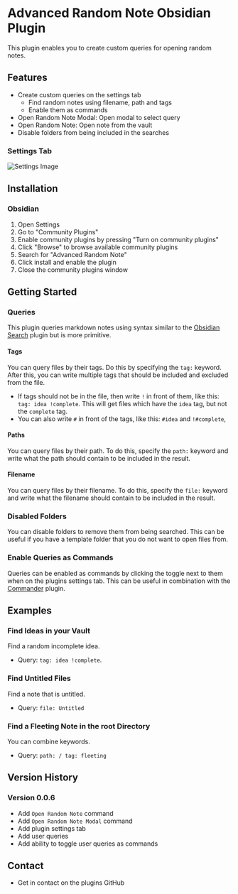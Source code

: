 # Advanced Random Note Obsidian Plugin

This plugin enables you to create custom queries for opening random notes.

## Features

-   Create custom queries on the settings tab
    -   Find random notes using filename, path and tags
    -   Enable them as commands
-   Open Random Note Modal: Open modal to select query
-   Open Random Note: Open note from the vault
-   Disable folders from being included in the searches

### Settings Tab

![Settings Image](https://raw.githubusercontent.com/karstenpedersen/obsidian-advanced-random-note/master/settings-screenshot.png)

## Installation

### Obsidian

1.  Open Settings
2.  Go to "Community Plugins"
3.  Enable community plugins by pressing "Turn on community plugins"
4.  Click "Browse" to browse available community plugins
5.  Search for "Advanced Random Note"
6.  Click install and enable the plugin
7.  Close the community plugins window

## Getting Started

### Queries

This plugin queries markdown notes using syntax similar to the [Obsidian Search](https://help.obsidian.md/Plugins/Search) plugin but is more primitive.

#### Tags

You can query files by their tags. Do this by specifying the `tag:` keyword. After this, you can write multiple tags that should be included and excluded from the file.

-   If tags should not be in the file, then write `!` in front of them, like this: `tag: idea !complete`. This will get files which have the `idea` tag, but not the `complete` tag.
-   You can also write `#` in front of the tags, like this: `#idea` and `!#complete`,

#### Paths

You can query files by their path. To do this, specify the `path:` keyword and write what the path should contain to be included in the result.

#### Filename

You can query files by their filename. To do this, specify the `file:` keyword and write what the filename should contain to be included in the result.

### Disabled Folders

You can disable folders to remove them from being searched. This can be useful if you have a template folder that you do not want to open files from.

### Enable Queries as Commands

Queries can be enabled as commands by clicking the toggle next to them when on the plugins settings tab. This can be useful in combination with the [Commander](https://github.com/phibr0/obsidian-commander) plugin.

## Examples

### Find Ideas in your Vault

Find a random incomplete idea.

-   Query: `tag: idea !complete`.

### Find Untitled Files

Find a note that is untitled.

-   Query: `file: Untitled`

### Find a Fleeting Note in the root Directory

You can combine keywords.

-   Query: `path: / tag: fleeting`

## Version History

### Version 0.0.6

-   Add `Open Random Note` command
-   Add `Open Random Note Modal` command
-   Add plugin settings tab
-   Add user queries
-   Add ability to toggle user queries as commands

## Contact

-   Get in contact on the plugins GitHub
